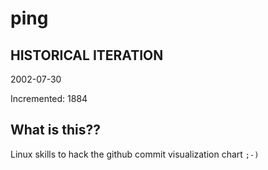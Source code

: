 # ping

## HISTORICAL ITERATION
2002-07-30

Incremented: 1884

## What is this?? 
Linux skills to hack the github commit visualization chart `;-)`

